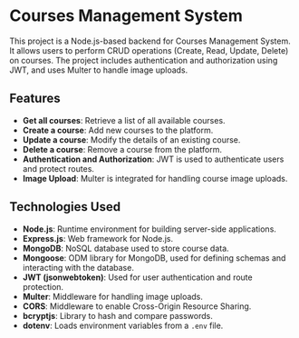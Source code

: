 #  Courses Management System

This project is a Node.js-based backend for Courses Management System. It allows users to perform CRUD operations (Create, Read, Update, Delete) on courses. The project includes authentication and authorization using JWT, and uses Multer to handle image uploads.

## Features

- **Get all courses**: Retrieve a list of all available courses.
- **Create a course**: Add new courses to the platform.
- **Update a course**: Modify the details of an existing course.
- **Delete a course**: Remove a course from the platform.
- **Authentication and Authorization**: JWT is used to authenticate users and protect routes.
- **Image Upload**: Multer is integrated for handling course image uploads.

## Technologies Used

- **Node.js**: Runtime environment for building server-side applications.
- **Express.js**: Web framework for Node.js.
- **MongoDB**: NoSQL database used to store course data.
- **Mongoose**: ODM library for MongoDB, used for defining schemas and interacting with the database.
- **JWT (jsonwebtoken)**: Used for user authentication and route protection.
- **Multer**: Middleware for handling image uploads.
- **CORS**: Middleware to enable Cross-Origin Resource Sharing.
- **bcryptjs**: Library to hash and compare passwords.
- **dotenv**: Loads environment variables from a `.env` file.
